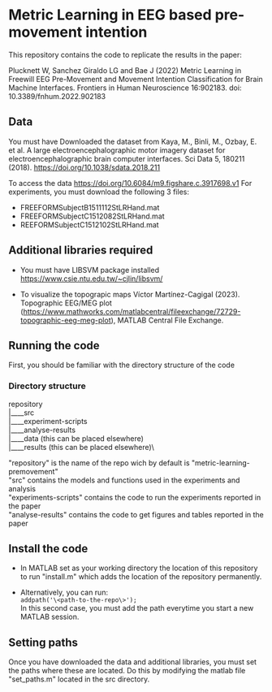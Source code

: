 # Metric Learning in EEG based pre-movement intention

This repository contains the code to replicate the results in the paper:

Plucknett W, Sanchez Giraldo LG and Bae J (2022) Metric Learning in Freewill EEG
Pre-Movement and Movement Intention Classification for Brain Machine Interfaces.
Frontiers in Human Neuroscience 16:902183. doi: 10.3389/fnhum.2022.902183

## Data
You must have Downloaded the dataset from
   Kaya, M., Binli, M., Ozbay, E. et al. A large electroencephalographic motor 
   imagery dataset for electroencephalographic brain computer interfaces. 
   Sci Data 5, 180211 (2018). https://doi.org/10.1038/sdata.2018.211

To access the data https://doi.org/10.6084/m9.figshare.c.3917698.v1
 For experiments, you must download the following 3 files:
   - FREEFORMSubjectB1511112StLRHand.mat
   - FREEFORMSubjectC1512082StLRHand.mat
   - REEFORMSubjectC1512102StLRHand.mat

## Additional libraries required
- You must have LIBSVM package installed
 https://www.csie.ntu.edu.tw/~cjlin/libsvm/

- To visualize the topograpic maps
 Víctor Martínez-Cagigal (2023). Topographic EEG/MEG plot 
 (https://www.mathworks.com/matlabcentral/fileexchange/72729-topographic-eeg-meg-plot), 
 MATLAB Central File Exchange. 

## Running the code
First, you should be familiar with the directory structure of the code
### Directory structure 
repository   
|____src\
|____experiment-scripts\
|____analyse-results\
|____data (this can be placed elsewhere)\
|____results (this can be placed elsewhere)\

"repository" is the name of the repo wich by default is "metric-learning-premovement"\
"src" contains the models and functions used in the experiments and analysis\
"experiments-scripts" contains the code to run the experiments reported in the paper\
"analyse-results" contains the code to get figures and tables reported in the paper

## Install the code
- In MATLAB set as your working directory the location of this repository to run 
"install.m" which adds the location of the repository permanently.

- Alternatively, you can run:\
`addpath('\<path-to-the-repo\>');`\
In this second case, you must add the path everytime you start a new MATLAB session. 

## Setting paths
Once you have downloaded the data and additional libraries, you must set the paths
where these are located. Do this by modifying the matlab file "set_paths.m" located 
in the src directory. 
